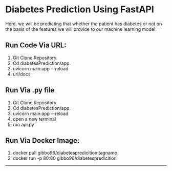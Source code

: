 # Diabetes Prediction Using FastAPI

Here, we will be predicting that whether the patient has diabetes or not on the basis of the features we will provide to our machine learning model.

## Run Code Via URL:
  1. Git Clone Repository.
  2. Cd diabetesPrediction/app.
  3. uvicorn main:app --reload
  4. url/docs

## Run Via .py file
  1. Git Clone Repository.
  2. Cd diabetesPrediction/app.
  3. uvicorn main:app --reload
  4. open a new terminal
  5. run api.py

## Run Via Docker Image:
  1. docker pull gibbo96/diabetespredicition:tagname
  2. docker run -p 80:80 gibbo96/diabetespredicition

---

